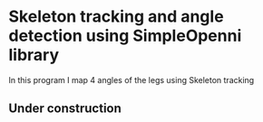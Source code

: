 # Skeleton tracking and angle detection using SimpleOpenni library

  In this program I map 4 angles of the legs using Skeleton tracking
  
  ## Under construction
